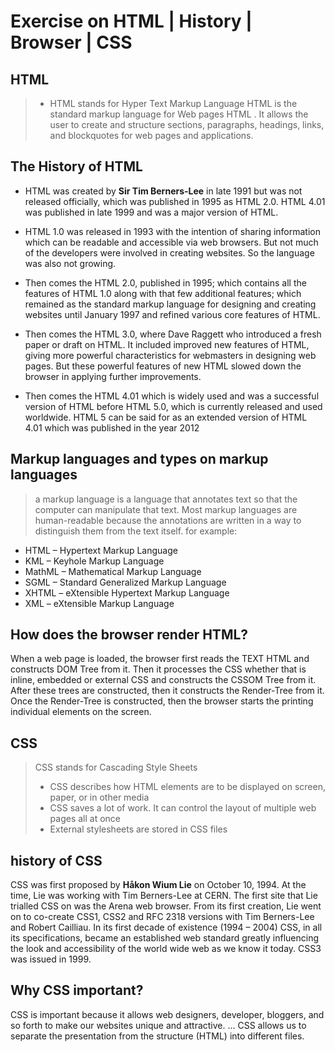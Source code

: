 # Exercise on HTML | History | Browser | CSS

## HTML

> - HTML stands for Hyper Text Markup Language
>   HTML is the standard markup language for Web pages HTML . It allows the user to create and structure sections, paragraphs, headings, links, and blockquotes for web pages and applications.

## The History of HTML

- HTML was created by **Sir Tim Berners-Lee** in late 1991 but was not released officially, which was published in 1995 as HTML 2.0. HTML 4.01 was published in late 1999 and was a major version of HTML.

- HTML 1.0 was released in 1993 with the intention of sharing information which can be readable and accessible via web browsers. But not much of the developers were involved in creating websites. So the language was also not growing.
- Then comes the HTML 2.0, published in 1995; which contains all the features of HTML 1.0 along with that few additional features; which remained as the standard markup language for designing and creating websites until January 1997 and refined various core features of HTML.
- Then comes the HTML 3.0, where Dave Raggett who introduced a fresh paper or draft on HTML. It included improved new features of HTML, giving more powerful characteristics for webmasters in designing web pages. But these powerful features of new HTML slowed down the browser in applying further improvements.
- Then comes the HTML 4.01 which is widely used and was a successful version of HTML before HTML 5.0, which is currently released and used worldwide. HTML 5 can be said for as an extended version of HTML 4.01 which was published in the year 2012

## Markup languages and types on markup languages

> a markup language is a language that annotates text so that the computer can manipulate that text. Most markup languages are human-readable because the annotations are written in a way to distinguish them from the text itself.
> for example:

- HTML – Hypertext Markup Language
- KML – Keyhole Markup Language
- MathML – Mathematical Markup Language
- SGML – Standard Generalized Markup Language
- XHTML – eXtensible Hypertext Markup Language
- XML – eXtensible Markup Language

## How does the browser render HTML?

When a web page is loaded, the browser first reads the TEXT HTML and constructs DOM Tree from it. Then it processes the CSS whether that is inline, embedded or external CSS and constructs the CSSOM Tree from it. After these trees are constructed, then it constructs the Render-Tree from it. Once the Render-Tree is constructed, then the browser starts the printing individual elements on the screen.

## CSS

> CSS stands for Cascading Style Sheets
>
> - CSS describes how HTML elements are to be displayed on screen, paper, or in other media
> - CSS saves a lot of work. It can control the layout of multiple web pages all at once
> - External stylesheets are stored in CSS files

## history of CSS

CSS was first proposed by **Håkon Wium Lie** on October 10, 1994. At the time, Lie was working with Tim Berners-Lee at CERN.
The first site that Lie trialled CSS on was the Arena web browser. From its first creation, Lie went on to co-create CSS1, CSS2 and RFC 2318 versions with Tim Berners-Lee and Robert Cailliau. In its first decade of existence (1994 – 2004) CSS, in all its specifications, became an established web standard greatly influencing the look and accessibility of the world wide web as we know it today. CSS3 was issued in 1999.

## Why CSS important?

CSS is important because it allows web designers, developer, bloggers, and so forth to make our websites unique and attractive. ... CSS allows us to separate the presentation from the structure (HTML) into different files.
